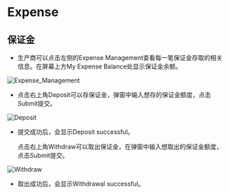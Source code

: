 # Expense

## 保证金

* 生产商可以点击左侧的Expense Management查看每一笔保证金存取的相关信息。在屏幕上方My Expense Balance处显示保证金余额。

![Expense_Management](/img/docs/login_page.png)

* 点击右上角Deposit可以存保证金，弹窗中输入想存的保证金额度，点击Submit提交。

![Deposit](/img/docs/login_page.png)

* 提交成功后，会显示Deposit successful。

  点击右上角Withdraw可以取出保证金，在弹窗中输入想取出的保证金额度，点击Submit提交。

![Withdraw](/img/docs/login_page.png)

* 取出成功后，会显示Withdrawal successful。
